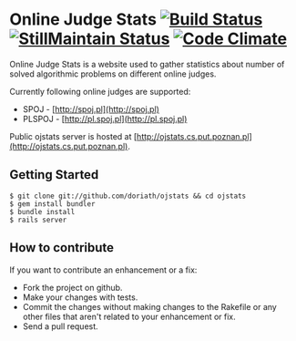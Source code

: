 Online Judge Stats [![Build Status](https://travis-ci.org/doriath/ojstats.png)](https://travis-ci.org/doriath/ojstats) [![StillMaintain Status](http://stillmaintained.com/doriath/ojstats.png)](http://stillmaintained.com/doriath/ojstats.png) [![Code Climate](https://codeclimate.com/badge.png)](https://codeclimate.com/github/doriath/ojstats)
==================

Online Judge Stats is a website used to gather statistics about number of
solved algorithmic problems on different online judges.

Currently following online judges are supported:

* SPOJ - [http://spoj.pl](http://spoj.pl)
* PLSPOJ - [http://pl.spoj.pl](http://pl.spoj.pl)

Public ojstats server is hosted at
[http://ojstats.cs.put.poznan.pl](http://ojstats.cs.put.poznan.pl).

Getting Started
---------------

    $ git clone git://github.com/doriath/ojstats && cd ojstats
    $ gem install bundler
    $ bundle install
    $ rails server

How to contribute
-----------------

If you want to contribute an enhancement or a fix:

* Fork the project on github.
* Make your changes with tests.
* Commit the changes without making changes to the Rakefile or any other files that aren't related to your enhancement or fix.
* Send a pull request.
